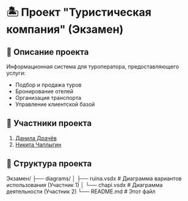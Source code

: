# 🏝 Проект "Туристическая компания" (Экзамен)

## 📝 Описание проекта
Информационная система для туроператора, предоставляющего услуги:
- Подбор и продажа туров
- Бронирование отелей
- Организация транспорта
- Управление клиентской базой
  
## 👥 Участники проекта
1. [Данила Драчёв](https://github.com/vexis0)
2. [Никита Чаплыгин](https://github.com/SilentDoctor)

## 📂 Структура проекта
Экзамен/
├── diagrams/
│ ├── ruina.vsdx # Диаграмма вариантов использования (Участник 1)
│ └── chapi.vsdx # Диаграмма деятельности (Участник 2)
└── README.md # Этот файл

